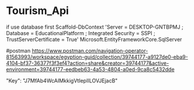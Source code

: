 # Tourism_Api

if use database first
Scaffold-DbContext 'Server = DESKTOP-GNTBPMJ ; Database = EducationalPlatform ; Integrated Security = SSPI ; TrustServerCertificate = True' Microsoft.EntityFrameworkCore.SqlServer

#postman
https://www.postman.com/navigation-operator-81563993/workspace/egyption-guid/collection/39744177-a9127de0-eba9-4104-bf37-36377f3f3ef4?action=share&creator=39744177&active-environment=39744177-eedbeb63-4a53-4804-a0ed-9ca8c5432dde

"Key": "J7MfAb4WcAIMkkigVtIepIILOVJEjacB"
